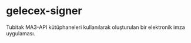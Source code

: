 # gelecex-signer
Tubitak MA3-API kütüphaneleri kullanılarak oluşturulan bir elektronik imza uygulaması.
